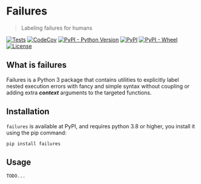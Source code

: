 # Failures
> Labeling failures for humans

[![Tests](https://github.com/mediadnan/Failures/actions/workflows/tests.yml/badge.svg)](https://github.com/mediadnan/Failures/actions/workflows/tests.yml)
[![CodeCov](https://codecov.io/gh/mediadnan/Failures/branch/main/graph/badge.svg?token=E58PJ3OFME)](https://codecov.io/gh/mediadnan/Failures)
[![PyPI - Python Version](https://img.shields.io/pypi/pyversions/failures)](https://www.python.org/downloads/)
[![PyPI](https://img.shields.io/pypi/v/failures?label=PyPI%20version)](https://pypi.org/project/failures/)
[![PyPI - Wheel](https://img.shields.io/pypi/wheel/failures)](https://pypi.org/project/wheel/)
[![License](https://img.shields.io/github/license/mediadnan/failures)](https://en.wikipedia.org/wiki/MIT_License)

## What is failures
Failures is a Python 3 package that contains utilities to explicitly label nested
execution errors with fancy and simple syntax without coupling or adding extra ___context___ 
arguments to the targeted functions.

## Installation
``failures`` is available at PyPI, and requires python 3.8 or higher,
you install it using the pip command:

```shell
pip install failures
```

## Usage
    TODO...